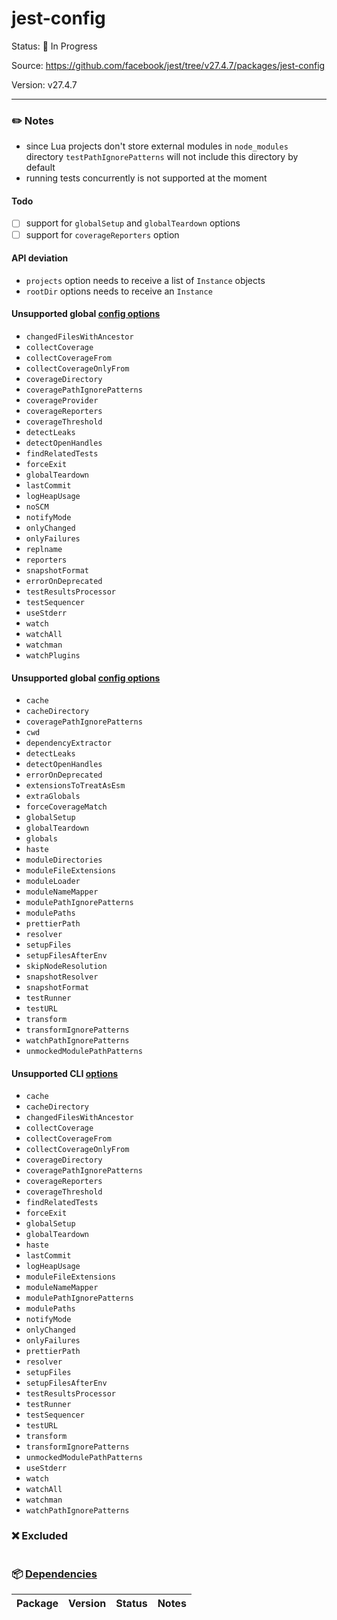 # jest-config

Status: :hammer: In Progress

Source: https://github.com/facebook/jest/tree/v27.4.7/packages/jest-config

Version: v27.4.7

---

### :pencil2: Notes

* since Lua projects don't store external modules in `node_modules` directory `testPathIgnorePatterns` will not include this directory by default
* running tests concurrently is not supported at the moment

#### Todo

- [ ] support for `globalSetup` and `globalTeardown` options
- [ ] support for `coverageReporters` option

#### API deviation

* `projects` option needs to receive a list of `Instance` objects
*  `rootDir` options needs to receive an `Instance`

#### Unsupported global [config options](https://jestjs.io/docs/configuration)

* `changedFilesWithAncestor`
* `collectCoverage`
* `collectCoverageFrom`
* `collectCoverageOnlyFrom`
* `coverageDirectory`
* `coveragePathIgnorePatterns`
* `coverageProvider`
* `coverageReporters`
* `coverageThreshold`
* `detectLeaks`
* `detectOpenHandles`
* `findRelatedTests`
* `forceExit`
* `globalTeardown`
* `lastCommit`
* `logHeapUsage`
* `noSCM`
* `notifyMode`
* `onlyChanged`
* `onlyFailures`
* `replname`
* `reporters`
* `snapshotFormat`
* `errorOnDeprecated`
* `testResultsProcessor`
* `testSequencer`
* `useStderr`
* `watch`
* `watchAll`
* `watchman`
* `watchPlugins`

#### Unsupported global [config options](https://jestjs.io/docs/configuration)

* `cache`
* `cacheDirectory`
* `coveragePathIgnorePatterns`
* `cwd`
* `dependencyExtractor`
* `detectLeaks`
* `detectOpenHandles`
* `errorOnDeprecated`
* `extensionsToTreatAsEsm`
* `extraGlobals`
* `forceCoverageMatch`
* `globalSetup`
* `globalTeardown`
* `globals`
* `haste`
* `moduleDirectories`
* `moduleFileExtensions`
* `moduleLoader`
* `moduleNameMapper`
* `modulePathIgnorePatterns`
* `modulePaths`
* `prettierPath`
* `resolver`
* `setupFiles`
* `setupFilesAfterEnv`
* `skipNodeResolution`
* `snapshotResolver`
* `snapshotFormat`
* `testRunner`
* `testURL`
* `transform`
* `transformIgnorePatterns`
* `watchPathIgnorePatterns`
* `unmockedModulePathPatterns`

#### Unsupported CLI [options](https://jestjs.io/docs/cli)

* `cache`
* `cacheDirectory`
* `changedFilesWithAncestor`
* `collectCoverage`
* `collectCoverageFrom`
* `collectCoverageOnlyFrom`
* `coverageDirectory`
* `coveragePathIgnorePatterns`
* `coverageReporters`
* `coverageThreshold`
* `findRelatedTests`
* `forceExit`
* `globalSetup`
* `globalTeardown`
* `haste`
* `lastCommit`
* `logHeapUsage`
* `moduleFileExtensions`
* `moduleNameMapper`
* `modulePathIgnorePatterns`
* `modulePaths`
* `notifyMode`
* `onlyChanged`
* `onlyFailures`
* `prettierPath`
* `resolver`
* `setupFiles`
* `setupFilesAfterEnv`
* `testResultsProcessor`
* `testRunner`
* `testSequencer`
* `testURL`
* `transform`
* `transformIgnorePatterns`
* `unmockedModulePathPatterns`
* `useStderr`
* `watch`
* `watchAll`
* `watchman`
* `watchPathIgnorePatterns`

### :x: Excluded
```
```

### :package: [Dependencies](https://github.com/facebook/jest/blob/v27.4.7/packages/jest-config/package.json)
| Package | Version | Status | Notes |
| ------- | ------- | ------ | ----- |
